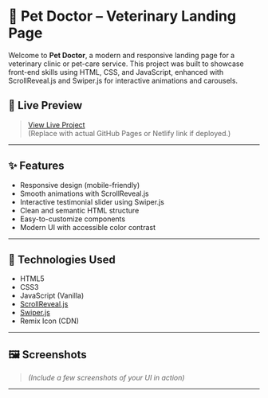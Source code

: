 # 🐶 Pet Doctor – Veterinary Landing Page

Welcome to **Pet Doctor**, a modern and responsive landing page for a veterinary clinic or pet-care service. This project was built to showcase front-end skills using HTML, CSS, and JavaScript, enhanced with ScrollReveal.js and Swiper.js for interactive animations and carousels.

## 🚀 Live Preview

> [View Live Project](https://your-live-demo-link.com)  
(Replace with actual GitHub Pages or Netlify link if deployed.)

---

## ✨ Features

- Responsive design (mobile-friendly)
- Smooth animations with ScrollReveal.js
- Interactive testimonial slider using Swiper.js
- Clean and semantic HTML structure
- Easy-to-customize components
- Modern UI with accessible color contrast

---

## 📁 Technologies Used

- HTML5
- CSS3
- JavaScript (Vanilla)
- [ScrollReveal.js](https://scrollrevealjs.org/)
- [Swiper.js](https://swiperjs.com/)
- Remix Icon (CDN)

---

## 🖼️ Screenshots

> _(Include a few screenshots of your UI in action)_

---
